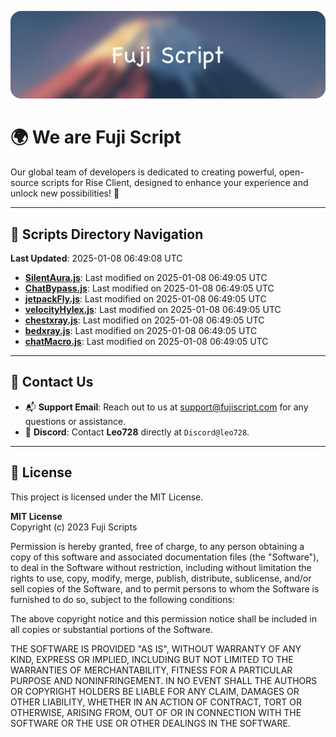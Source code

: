 ![Banner](.github/b.webp)

# 🌍 **We are Fuji Script**

Our global team of developers is dedicated to creating powerful, open-source scripts for Rise Client, designed to enhance your experience and unlock new possibilities! 🌟

---
<!-- SCRIPTS_NAVIGATION_START -->
## 📂 **Scripts Directory Navigation**

**Last Updated**: 2025-01-08 06:49:08 UTC

- **[SilentAura.js](scripts/SilentAura.js)**: Last modified on 2025-01-08 06:49:05 UTC
- **[ChatBypass.js](scripts/ChatBypass.js)**: Last modified on 2025-01-08 06:49:05 UTC
- **[jetpackFly.js](scripts/jetpackFly.js)**: Last modified on 2025-01-08 06:49:05 UTC
- **[velocityHylex.js](scripts/velocityHylex.js)**: Last modified on 2025-01-08 06:49:05 UTC
- **[chestxray.js](scripts/chestxray.js)**: Last modified on 2025-01-08 06:49:05 UTC
- **[bedxray.js](scripts/bedxray.js)**: Last modified on 2025-01-08 06:49:05 UTC
- **[chatMacro.js](scripts/chatMacro.js)**: Last modified on 2025-01-08 06:49:05 UTC

<!-- SCRIPTS_NAVIGATION_END -->

---

## 💬 **Contact Us**  
- 📬 **Support Email**: Reach out to us at [support@fujiscript.com](mailto:support@fujiscript.com) for any questions or assistance.  
- 💬 **Discord**: Contact **Leo728** directly at `Discord@leo728`.

---

## 📜 **License**

This project is licensed under the MIT License.  

**MIT License**  
Copyright (c) 2023 Fuji Scripts  

Permission is hereby granted, free of charge, to any person obtaining a copy of this software and associated documentation files (the "Software"), to deal in the Software without restriction, including without limitation the rights to use, copy, modify, merge, publish, distribute, sublicense, and/or sell copies of the Software, and to permit persons to whom the Software is furnished to do so, subject to the following conditions:  

The above copyright notice and this permission notice shall be included in all copies or substantial portions of the Software.  

THE SOFTWARE IS PROVIDED "AS IS", WITHOUT WARRANTY OF ANY KIND, EXPRESS OR IMPLIED, INCLUDING BUT NOT LIMITED TO THE WARRANTIES OF MERCHANTABILITY, FITNESS FOR A PARTICULAR PURPOSE AND NONINFRINGEMENT. IN NO EVENT SHALL THE AUTHORS OR COPYRIGHT HOLDERS BE LIABLE FOR ANY CLAIM, DAMAGES OR OTHER LIABILITY, WHETHER IN AN ACTION OF CONTRACT, TORT OR OTHERWISE, ARISING FROM, OUT OF OR IN CONNECTION WITH THE SOFTWARE OR THE USE OR OTHER DEALINGS IN THE SOFTWARE.  
